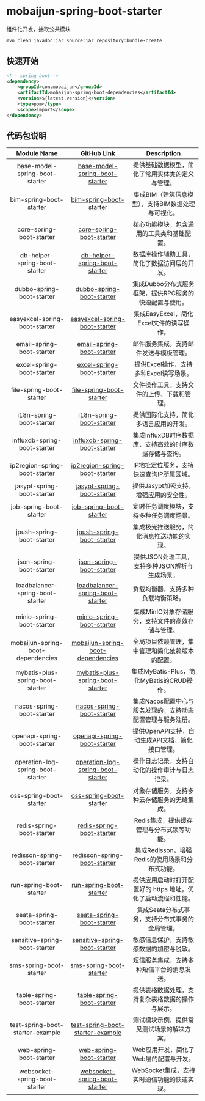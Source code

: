 # mobaijun-spring-boot-starter

组件化开发，抽取公共模块

```bash
mvn clean javadoc:jar source:jar repository:bundle-create
```
## 快速开始

~~~xml
<!-- spring boot-->
<dependency>
    <groupId>com.mobaijun</groupId>
    <artifactId>mobaijun-spring-boot-dependencies</artifactId>
    <version>${latest.version}</version>
    <type>pom</type>
    <scope>import</scope>
</dependency>
~~~

## 代码包说明
| Module Name | GitHub Link | Description |
| :---: | :---: | :---: |
| base-model-spring-boot-starter | [base-model-spring-boot-starter](https://github.com/mobaijun/mobaijun-spring-boot-starter/tree/main/base-model-spring-boot-starter) | 提供基础数据模型，简化了常用实体类的定义与管理。 |
| bim-spring-boot-starter | [bim-spring-boot-starter](https://github.com/mobaijun/mobaijun-spring-boot-starter/tree/main/bim-spring-boot-starter) | 集成BIM（建筑信息模型），支持BIM数据处理与可视化。 |
| core-spring-boot-starter | [core-spring-boot-starter](https://github.com/mobaijun/mobaijun-spring-boot-starter/tree/main/core-spring-boot-starter) | 核心功能模块，包含通用的工具类和基础配置。 |
| db-helper-spring-boot-starter | [db-helper-spring-boot-starter](https://github.com/mobaijun/mobaijun-spring-boot-starter/tree/main/db-helper-spring-boot-starter) | 数据库操作辅助工具，简化了数据访问层的开发。 |
| dubbo-spring-boot-starter | [dubbo-spring-boot-starter](https://github.com/mobaijun/mobaijun-spring-boot-starter/tree/main/dubbo-spring-boot-starter) | 集成Dubbo分布式服务框架，提供RPC服务的快速配置与使用。 |
| easyexcel-spring-boot-starter | [easyexcel-spring-boot-starter](https://github.com/mobaijun/mobaijun-spring-boot-starter/tree/main/easyexcel-spring-boot-starter) | 集成EasyExcel，简化Excel文件的读写操作。 |
| email-spring-boot-starter | [email-spring-boot-starter](https://github.com/mobaijun/mobaijun-spring-boot-starter/tree/main/email-spring-boot-starter) | 邮件服务集成，支持邮件发送与模板管理。 |
| excel-spring-boot-starter | [excel-spring-boot-starter](https://github.com/mobaijun/mobaijun-spring-boot-starter/tree/main/excel-spring-boot-starter) | 提供Excel操作，支持多种Excel读写场景。 |
| file-spring-boot-starter | [file-spring-boot-starter](https://github.com/mobaijun/mobaijun-spring-boot-starter/tree/main/file-spring-boot-starter) | 文件操作工具，支持文件的上传、下载和管理。 |
| i18n-spring-boot-starter | [i18n-spring-boot-starter](https://github.com/mobaijun/mobaijun-spring-boot-starter/tree/main/i18n-spring-boot-starter) | 提供国际化支持，简化多语言应用的开发。 |
| influxdb-spring-boot-starter | [influxdb-spring-boot-starter](https://github.com/mobaijun/mobaijun-spring-boot-starter/tree/main/influxdb-spring-boot-starter) | 集成InfluxDB时序数据库，支持高效的时序数据存储与查询。 |
| ip2region-spring-boot-starter | [ip2region-spring-boot-starter](https://github.com/mobaijun/mobaijun-spring-boot-starter/tree/main/ip2region-spring-boot-starter) | IP地址定位服务，支持快速查询IP所属区域。 |
| jasypt-spring-boot-starter | [jasypt-spring-boot-starter](https://github.com/mobaijun/mobaijun-spring-boot-starter/tree/main/jasypt-spring-boot-starter) | 提供Jasypt加密支持，增强应用的安全性。 |
| job-spring-boot-starter | [job-spring-boot-starter](https://github.com/mobaijun/mobaijun-spring-boot-starter/tree/main/job-spring-boot-starter) | 定时任务调度模块，支持多种任务调度场景。 |
| jpush-spring-boot-starter | [jpush-spring-boot-starter](https://github.com/mobaijun/mobaijun-spring-boot-starter/tree/main/jpush-spring-boot-starter) | 集成极光推送服务，简化消息推送功能的实现。 |
| json-spring-boot-starter | [json-spring-boot-starter](https://github.com/mobaijun/mobaijun-spring-boot-starter/tree/main/json-spring-boot-starter) | 提供JSON处理工具，支持多种JSON解析与生成场景。 |
| loadbalancer-spring-boot-starter | [loadbalancer-spring-boot-starter](https://github.com/mobaijun/mobaijun-spring-boot-starter/tree/main/loadbalancer-spring-boot-starter) | 负载均衡器，支持多种负载均衡策略。 |
| minio-spring-boot-starter | [minio-spring-boot-starter](https://github.com/mobaijun/mobaijun-spring-boot-starter/tree/main/minio-spring-boot-starter) | 集成MinIO对象存储服务，支持文件的高效存储与管理。 |
| mobaijun-spring-boot-dependencies | [mobaijun-spring-boot-dependencies](https://github.com/mobaijun/mobaijun-spring-boot-starter/tree/main/mobaijun-spring-boot-dependencies) | 全局项目依赖管理，集中管理和简化依赖版本的配置。 |
| mybatis-plus-spring-boot-starter | [mybatis-plus-spring-boot-starter](https://github.com/mobaijun/mobaijun-spring-boot-starter/tree/main/mybatis-plus-spring-boot-starter) | 集成MyBatis-Plus，简化MyBatis的CRUD操作。 |
| nacos-spring-boot-starter | [nacos-spring-boot-starter](https://github.com/mobaijun/mobaijun-spring-boot-starter/tree/main/nacos-spring-boot-starter) | 集成Nacos配置中心与服务发现的，支持动态配置管理与服务注册。 |
| openapi-spring-boot-starter | [openapi-spring-boot-starter](https://github.com/mobaijun/mobaijun-spring-boot-starter/tree/main/openapi-spring-boot-starter) | 提供OpenAPI支持，自动生成API文档，简化接口管理。 |
| operation-log-spring-boot-starter | [operation-log-spring-boot-starter](https://github.com/mobaijun/mobaijun-spring-boot-starter/tree/main/operation-log-spring-boot-starter) | 操作日志记录，支持自动化的操作审计与日志记录。 |
| oss-spring-boot-starter | [oss-spring-boot-starter](https://github.com/mobaijun/mobaijun-spring-boot-starter/tree/main/oss-spring-boot-starter) | 对象存储服务，支持多种云存储服务的无缝集成。 |
| redis-spring-boot-starter | [redis-spring-boot-starter](https://github.com/mobaijun/mobaijun-spring-boot-starter/tree/main/redis-spring-boot-starter) | Redis集成，提供缓存管理与分布式锁等功能。 |
| redisson-spring-boot-starter | [redisson-spring-boot-starter](https://github.com/mobaijun/mobaijun-spring-boot-starter/tree/main/redisson-spring-boot-starter) | 集成Redisson，增强Redis的使用场景和分布式功能。 |
| run-spring-boot-starter | [run-spring-boot-starter](https://github.com/mobaijun/mobaijun-spring-boot-starter/tree/main/run-spring-boot-starter) | 提供应用启动时打开配置好的 https 地址，优化了启动流程和性能。 |
| seata-spring-boot-starter | [seata-spring-boot-starter](https://github.com/mobaijun/mobaijun-spring-boot-starter/tree/main/seata-spring-boot-starter) | 集成Seata分布式事务，支持分布式事务的全局管理。 |
| sensitive-spring-boot-starter | [sensitive-spring-boot-starter](https://github.com/mobaijun/mobaijun-spring-boot-starter/tree/main/sensitive-spring-boot-starter) | 敏感信息保护，支持敏感数据的加密与脱敏。 |
| sms-spring-boot-starter | [sms-spring-boot-starter](https://github.com/mobaijun/mobaijun-spring-boot-starter/tree/main/sms-spring-boot-starter) | 短信服务集成，支持多种短信平台的消息发送。 |
| table-spring-boot-starter | [table-spring-boot-starter](https://github.com/mobaijun/mobaijun-spring-boot-starter/tree/main/table-spring-boot-starter) | 提供表格数据处理，支持复杂表格数据的操作与展示。 |
| test-spring-boot-starter-example | [test-spring-boot-starter-example](https://github.com/mobaijun/mobaijun-spring-boot-starter/tree/main/test-spring-boot-starter-example) | 测试模块示例，提供常见测试场景的解决方案。 |
| web-spring-boot-starter | [web-spring-boot-starter](https://github.com/mobaijun/mobaijun-spring-boot-starter/tree/main/web-spring-boot-starter) | Web应用开发，简化了Web层的配置与开发。 |
| websocket-spring-boot-starter | [websocket-spring-boot-starter](https://github.com/mobaijun/mobaijun-spring-boot-starter/tree/main/websocket-spring-boot-starter) | WebSocket集成，支持实时通信功能的快速实现。 |